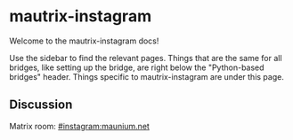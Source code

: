 # mautrix-instagram
Welcome to the mautrix-instagram docs!

Use the sidebar to find the relevant pages. Things that are the same for all
bridges, like setting up the bridge, are right below the "Python-based bridges"
header. Things specific to mautrix-instagram are under this page.

## Discussion
Matrix room: [#instagram:maunium.net](https://to.chat.dingshunyu.top/#/#instagram:maunium.net)
